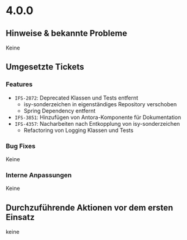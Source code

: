 # 4.0.0
## Hinweise & bekannte Probleme
Keine

## Umgesetzte Tickets
### Features
- `IFS-2872`: Deprecated Klassen und Tests entfernt
  * isy-sonderzeichen in eigenständiges Repository verschoben
  * Spring Dependency entfernt
- `IFS-3851`: Hinzufügen von Antora-Komponente für Dokumentation
- `IFS-4357`: Nacharbeiten nach Entkopplung von isy-sonderzeichen
  * Refactoring von Logging Klassen und Tests

### Bug Fixes
Keine

### Interne Anpassungen
Keine

## Durchzuführende Aktionen vor dem ersten Einsatz
keine
